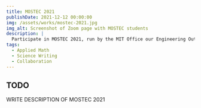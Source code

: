 ```yaml
---
title: MOSTEC 2021
publishDate: 2021-12-12 00:00:00
img: /assets/works/mostec-2021.jpg
img_alt: Screenshot of Zoom page with MOSTEC students
description: |
  Participate in MOSTEC 2021, run by the MIT Office our Engineering Outreach Programs (now MITES), through collaborative classes, projects, and events.
tags:
  - Applied Math
  - Science Writing
  - Collaboration
---
```


## TODO
WRITE DESCRIPTION OF MOSTEC 2021
